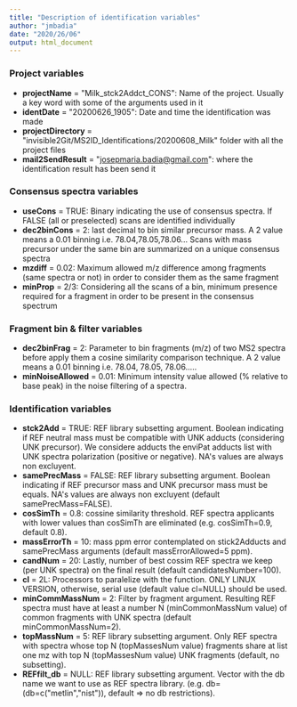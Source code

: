 ```yaml
---
title: "Description of identification variables"
author: "jmbadia"
date: "2020/26/06"
output: html_document
---
```


### Project variables
* **projectName** = "Milk_stck2Addct_CONS": Name of the project. Usually a key word with some of the arguments used in it  
* **identDate** = "20200626_1905": Date and time the identification was made  
* **projectDirectory** = "invisible2Git/MS2ID_Identifications/20200608_Milk"  folder with all the project files  
* **mail2SendResult** = "josepmaria.badia@gmail.com": where the identification result has been send it  

  
### Consensus spectra variables

* **useCons** = TRUE: Binary indicating the use of consensus spectra. If FALSE (all or preselected) scans are identified individually
* **dec2binCons** = 2: last decimal to bin similar precursor mass. A 2 value means a 0.01 binning i.e. 78.04,78.05,78.06... Scans with mass precursor under the same bin are summarized on a unique consensus spectra  
* **mzdiff** = 0.02: Maximum allowed m/z difference among fragments (same spectra or not) in order to consider them as the same fragment  
* **minProp** = 2/3: Considering all the scans of a bin, minimum presence required for a fragment in order to be present in the consensus spectrum  
  
### Fragment bin & filter variables

* **dec2binFrag** = 2: Parameter to bin fragments (m/z) of two MS2 spectra before apply them a cosine similarity comparison technique. A 2 value means a 0.01 binning i.e. 78.04, 78.05, 78.06.....  
* **minNoiseAllowed** = 0.01: Minimum intensity value allowed (% relative to base peak) in the noise filtering of a spectra.  

### Identification variables

* **stck2Add** = TRUE: REF library subsetting argument. Boolean indicating if REF neutral mass must be compatible with UNK adducts (considering UNK precursor). We considere adducts the enviPat adducts list with UNK spectra polarization (positive or negative). NA's values are always non excluyent.  
* **samePrecMass** = FALSE: REF library subsetting argument. Boolean indicating if REF precursor mass and UNK precursor mass must be equals. NA's values are always non excluyent (default samePrecMass=FALSE).  
* **cosSimTh** = 0.8: cossine similarity threshold. REF spectra applicants with lower values than cosSimTh are eliminated (e.g. cosSimTh=0.9, default 0.8).  
* **massErrorTh** = 10: mass  ppm error contemplated on stick2Adducts and samePrecMass arguments (default massErrorAllowed=5 ppm).  
* **candNum** = 20: Lastly, number of best cossim REF spectra we keep (per UNK spectra) on the final result (default candidatesNumber=100).  
* **cl** = 2L: Processors to paralelize with the function. ONLY LINUX VERSION, otherwise, serial use (default value cl=NULL) should be used.
* **minCommMassNum** = 2: Filter by fragment argument. Resulting REF spectra must have at least a number N (minCommonMassNum value) of common fragments with UNK spectra (default minCommonMassNum=2).  
* **topMassNum** = 5: REF library subsetting argument. Only REF spectra with spectra whose top N (topMassesNum value) fragments share at list one mz with top N (topMassesNum value) UNK fragments (default, no subsetting).
* **REFfilt_db** = NULL: REF library subsetting argument. Vector with the db name we want to use as REF spectra library. (e.g. db=(db=c("metlin","nist")), default => no db restrictions).  


